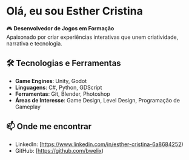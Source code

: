 # Olá, eu sou Esther Cristina

🎮 **Desenvolvedor de Jogos em Formação**  
Apaixonado por criar experiências interativas que unem criatividade, narrativa e tecnologia.

## 🛠 Tecnologias e Ferramentas
- **Game Engines**: Unity, Godot
- **Linguagens**: C#, Python, GDScript
- **Ferramentas**: Git, Blender, Photoshop
- **Áreas de Interesse**: Game Design, Level Design, Programação de Gameplay

## 📫 Onde me encontrar
- LinkedIn: [https://www.linkedin.com/in/esther-cristina-6a8684252)
- GitHub: [https://github.com/bwelix)
  
